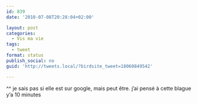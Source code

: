 ```yaml
---
id: 839
date: '2010-07-08T20:28:04+02:00'

layout: post
categories:
  - Vis ma vie
tags:
  - tweet
format: status
publish_social: no
guid: 'http://tweets.local/?birdsite_tweet=18060849542'

---
```


^^ je sais pas si elle est sur google, mais peut être. j’ai pensé à cette blague y’a 10 minutes